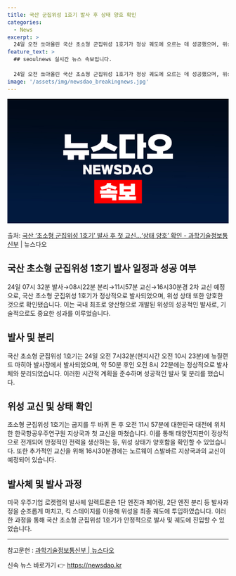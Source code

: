 ```yaml
---
title: 국산 군집위성 1호기 발사 후 상태 양호 확인
categories:
  - News
excerpt: >
  24일 오전 쏘아올린 국산 초소형 군집위성 1호기가 정상 궤도에 오르는 데 성공했으며, 위성상태도 양호한 것…
feature_text: >
  ## seoulnews 실시간 뉴스 속보입니다.

  24일 오전 쏘아올린 국산 초소형 군집위성 1호기가 정상 궤도에 오르는 데 성공했으며, 위성상태도 양호한 것…
image: '/assets/img/newsdao_breakingnews.jpg'
---
```


![뉴스다오 속보](/assets/img/newsdao_breakingnews.jpg)

<p>출처: <a href="https://newsdao.kr/3662" rel="dofollow">국산 ‘초소형 군집위성 1호기’ 발사 후 첫 교신…‘상태 양호’ 확인 - 과학기술정보통신부</a> | 뉴스다오</p>

<h2 data-ke-size="size26">국산 초소형 군집위성 1호기 발사 일정과 성공 여부</h2>
<p data-ke-size="size16">24일 07시 32분 발사→08시22분 분리→11시57분 교신→16시30분경 2차 교신 예정으로, 국산 초소형 군집위성 1호기가 정상적으로 발사되었으며, 위성 상태 또한 양호한 것으로 확인됐습니다. 이는 국내 최초로 양산형으로 개발된 위성의 성공적인 발사로, 기술적으로도 중요한 성과를 이루었습니다.</p>

<h2 data-ke-size="size26">발사 및 분리</h2>
<p data-ke-size="size16">국산 초소형 군집위성 1호기는 24일 오전 7시32분(현지시간 오전 10시 23분)에 뉴질랜드 마히아 발사장에서 발사되었으며, 약 50분 후인 오전 8시 22분에는 정상적으로 발사체와 분리되었습니다. 이러한 시간적 계획을 준수하며 성공적인 발사 및 분리를 했습니다.</p>

<h2 data-ke-size="size26">위성 교신 및 상태 확인</h2>
<p data-ke-size="size16">초소형 군집위성 1호기는 굽지를 두 바퀴 돈 후 오전 11시 57분에 대한민국 대전에 위치한 한국항공우주연구원 지상국과 첫 교신을 마쳤습니다. 이를 통해 태양전지판이 정상적으로 전개되어 안정적인 전력을 생산하는 등, 위성 상태가 양호함을 확인할 수 있었습니다. 또한 추가적인 교신을 위해 16시30분경에는 노르웨이 스발바르 지상국과의 교신이 예정되어 있습니다.</p>

<h2 data-ke-size="size26">발사체 및 발사 과정</h2>
<p data-ke-size="size16">미국 우주기업 로켓랩의 발사체 일렉트론은 1단 엔진과 페어링, 2단 엔진 분리 등 발사과정을 순조롭게 마치고, 킥 스테이지를 이용해 위성을 최종 궤도에 투입하였습니다. 이러한 과정을 통해 국산 초소형 군집위성 1호기가 안정적으로 발사 및 궤도에 진입할 수 있었습니다.</p>

<hr>

참고문헌 : <a href="https://newsdao.kr/3662">과학기술정보통신부 | 뉴스다오</a> 

신속 뉴스 바로가기 👉 <a href="https://newsdao.kr" rel="dofollow">https://newsdao.kr</a>


